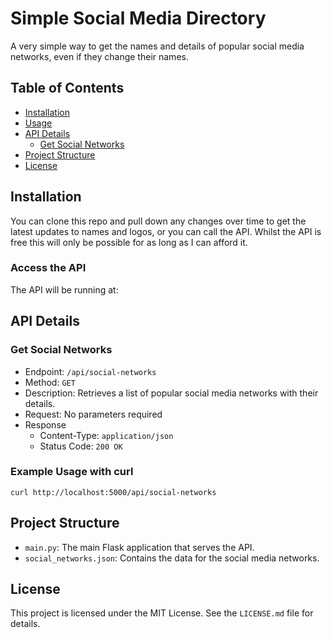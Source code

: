 # Simple Social Media Directory

A very simple way to get the names and details of popular social media networks, even if they change their names.

## Table of Contents
- [Installation](#installation)
- [Usage](#usage)
- [API Details](#api-details)
  - [Get Social Networks](#get-social-networks)
- [Project Structure](#project-structure)
- [License](#license)

## Installation

You can clone this repo and pull down any changes over time to get the latest updates to names and logos, or you can call the API. Whilst the API is free this will only be possible for as long as I can afford it. 

### Access the API

The API will be running at: 

## API Details

### Get Social Networks
- Endpoint: `/api/social-networks`
- Method: `GET`
- Description: Retrieves a list of popular social media networks with their details.
- Request: No parameters required
- Response
  - Content-Type: `application/json`
  - Status Code: `200 OK`


### Example Usage with curl

```
curl http://localhost:5000/api/social-networks
```

## Project Structure
- `main.py`: The main Flask application that serves the API.
- `social_networks.json`: Contains the data for the social media networks.

## License
This project is licensed under the MIT License. See the `LICENSE.md` file for details.